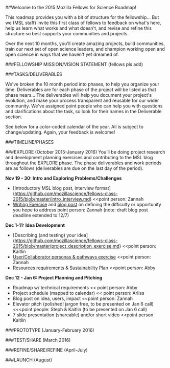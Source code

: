 ##Welcome to the 2015 Mozilla Fellows for Science Roadmap!

This roadmap provides you with a bit of structure for the fellowship... But we (MSL staff) invite this first class of fellows to feedback on what's here, help us learn what works and what doesn't, and revise and refine this structure so best supports your communities and projects. 

Over the next 10 months, you'll create amazing projects, build communities, train our next set of open science leaders, and champion working open and open science in ways that we haven't yet dreamed of. 


###FELLOWSHIP MISSION/VISION STATEMENT
(fellows pls add)


###TASKS/DELIVERABLES

We've broken the 10 month period into phases, to help you organize your time. Deliverables are for each phase of the project will be listed as that phase nears... The deliverables will help you document your project's evolution, and make your process transparent and reusable for our wider community. We've assigned point people who can help you with questions and clarifications about the task, so look for their names in the Deliverable section. 

See below for a color-coded calendar of the year. All is subject to change/updating. Again, your feedback is welcome!


###TIMELINE/PHASES

###EXPLORE (October 2015-January 2016)
You’ll be doing project research and development planning exercises and contributing to the MSL blog throughout the EXPLORE phase. The phase deliverables and work periods are as follows (deliverables are due on the last day of the period).

**Nov 19 - 30: Intro and Exploring Problems/Challenges**

* [Introductory MSL blog post, interview format] (https://github.com/mozillascience/fellows-class-2015/blob/master/intro_interview.md) <<point person: Zannah
* [Writing Exercise](https://github.com/mozillascience/fellows-class-2015/blob/master/challenge_exercise.md) and [blog post](https://github.com/mozillascience/fellows-class-2015/blob/master/challenge_post.md) on defining the difficulty or opportunity you hope to address point person: Zannah (note: draft blog post deadline extended to 12/7)


**Dec 1-11: Idea Development**

* [Describing (and testing) your idea] (https://github.com/mozillascience/fellows-class-2015/blob/master/project_description_exercise.md) <<point person: Kaitlin
* [User/Collaborator personas & pathways exercise](https://github.com/mozillascience/fellows-class-2015/blob/master/personas_and_pathways.md) <<point person: Zannah
* [Resources requirements](https://github.com/mozillascience/fellows-class-2015/blob/master/resources_requirements.md) & [Sustainability Plan](https://github.com/mozillascience/fellows-class-2015/blob/master/sustainability_plan.md) <<point person: Abby

**Dec 12 - Jan 6: Project Planning and Pitching**

* Roadmap w/ technical requirements << point person: Abby
* Project schedule (mapped to calendar) << point person: Arliss
* Blog post on idea, users, impact <<point person: Zannah
* Elevator pitch (polished! jargon free, to be presented on Jan 6 call) <<<point people: Steph & Kaitlin (to be presented on Jan 6 call)
* 7 slide presentation (shareable) and/or short video <<point person Kaitlin


###PROTOTYPE (January-February 2016)


###TEST/SHARE (March 2016)


###REFINE/SHARE/REFINE (April-July)


###LAUNCH (August)




